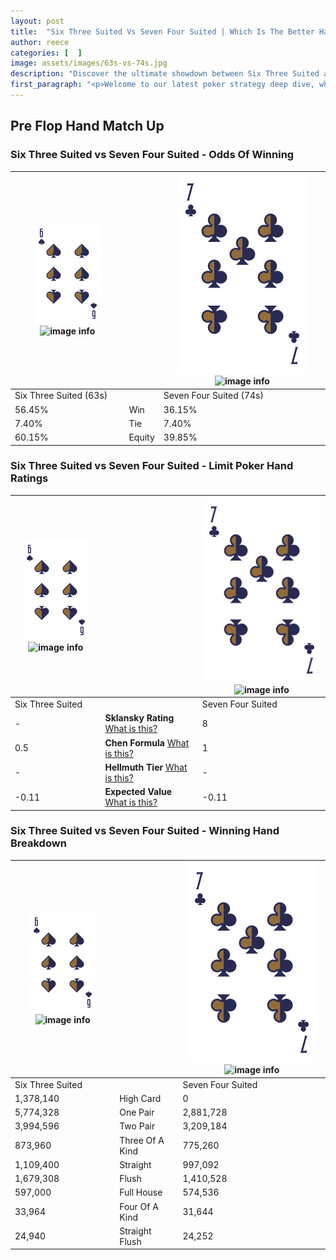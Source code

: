 ```yaml
---
layout: post
title:  "Six Three Suited Vs Seven Four Suited | Which Is The Better Hand In Poker? A Complete Guide"
author: reece
categories: [  ]
image: assets/images/63s-vs-74s.jpg
description: "Discover the ultimate showdown between Six Three Suited and Seven Four Suited in poker! Uncover the odds, strategies, and scenarios where one hand triumphs over the other. Get ready to up your poker game with this thrilling analysis."
first_paragraph: "<p>Welcome to our latest poker strategy deep dive, where we're pitting two distinct hands against each other in a high-stakes showdown: Six Three Suited vs Seven Four Suited.</p><p>In the dynamic world of poker, every decision counts, and knowing which hand holds the upper hand is key to your success at the table.</p><p>In this article, we'll dissect these two hands, explore the scenarios where one dominates the other, and equip you with the knowledge to make strategic choices that can tip the odds in your favor.</p><p>Get ready to unravel the intriguing dynamics of these poker hands and elevate your game to new heights.</p>"
---
```




[comment]: # (sp0)

## Pre Flop Hand Match Up

<div class="table hand-ratings" markdown="1"> 



### Six Three Suited vs Seven Four Suited - Odds Of Winning


    
| ![image info](assets/images/hand1/6.png) ![image info](assets/images/hand1/3s.png) |  | ![image info](assets/images/hand2/7.png) ![image info](assets/images/hand2/4s.png) |
| -------- | -------- | -------- |
| Six Three Suited (63s) |  | Seven Four Suited (74s) |
| 56.45% | Win | 36.15% |
| 7.40% | Tie | 7.40% |
| 60.15% | Equity | 39.85% |




[comment]: # (sp1)



### Six Three Suited vs Seven Four Suited - Limit Poker Hand Ratings


    
| ![image info](assets/images/hand1/6.png) ![image info](assets/images/hand1/3s.png) |  | ![image info](assets/images/hand2/7.png) ![image info](assets/images/hand2/4s.png) |
| -------- | -------- | -------- |
| Six Three Suited |  | Seven Four Suited |
| - | **Sklansky Rating** [What is this?](/sklansky-rating-explained) | 8 |
| 0.5 | **Chen Formula** [What is this?](/chen-formula-explained) | 1 |
| - | **Hellmuth Tier** [What is this?](/Hellmuth-tier-explained) | - |
| -0.11 | **Expected Value** [What is this?](/expected-value-explained) | -0.11 |




[comment]: # (sp2)



### Six Three Suited vs Seven Four Suited - Winning Hand Breakdown


    
| ![image info](assets/images/hand1/6.png) ![image info](assets/images/hand1/3s.png) |  | ![image info](assets/images/hand2/7.png) ![image info](assets/images/hand2/4s.png) |
| -------- | -------- | -------- |
| Six Three Suited |  | Seven Four Suited |
| 1,378,140 | High Card | 0 |
| 5,774,328 | One Pair | 2,881,728 |
| 3,994,596 | Two Pair | 3,209,184 |
| 873,960 | Three Of A Kind | 775,260 |
| 1,109,400 | Straight | 997,092 |
| 1,679,308 | Flush | 1,410,528 |
| 597,000 | Full House | 574,536 |
| 33,964 | Four Of A Kind | 31,644 |
| 24,940 | Straight Flush | 24,252 |




[comment]: # (sp3)



</div>

[comment]: # (sp4)



[comment]: # (sp5)

